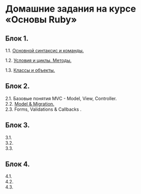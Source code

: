 # Домашние задания на курсе «Основы Ruby»

## Блок 1.
1.1. [Основной синтаксис и команды.](1_1-ruby_fundamentals/) 

1.2. [Условия и циклы. Методы.](1_2-ruby_conditions_cycles/) 

1.3. [Классы и объекты.](1_3-objects_and_classes)

## Блок 2.
2.1. Базовые понятия MVC - Model, View, Controller.  
2.2. [Model & Migration.](2_2-models_and_migrations)  
2.3. Forms, Validations & Callbacks . 

## Блок 3.
3.1.  
3.2.  
3.3.  

## Блок 4.
4.1.  
4.2.  
4.3.  



